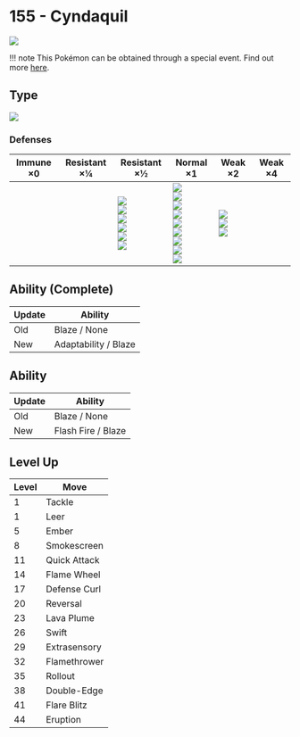 # 155 - Cyndaquil
![][155]

!!! note
    This Pokémon can be obtained through a special event. Find out more [here](../../special_events/#johto-starter).

## Type

![][fire]

### Defenses

Immune ×0 | Resistant ×¼ | Resistant ×½                                                                    | Normal ×1                                                                                                                                 | Weak ×2                                    | Weak ×4
---       | ---          | ---                                                                             | ---                                                                                                                                       | ---                                        | ---
&nbsp;    | &nbsp;       | ![][bug]<br>![][steel]<br>![][fire]<br>![][grass]<br>![][ice]<br>![][fairy]<br> | ![][normal]<br>![][fighting]<br>![][flying]<br>![][poison]<br>![][ghost]<br>![][electric]<br>![][psychic]<br>![][dragon]<br>![][dark]<br> | ![][ground]<br>![][rock]<br>![][water]<br> | &nbsp;

## Ability (Complete)

Update | Ability
---    | ---
Old    | Blaze / None
New    | Adaptability / Blaze

## Ability

Update | Ability
---    | ---
Old    | Blaze / None
New    | Flash Fire / Blaze

## Level Up

Level | Move
---   | ---
1     | Tackle
1     | Leer
5     | Ember
8     | Smokescreen
11    | Quick Attack
14    | Flame Wheel
17    | Defense Curl
20    | Reversal
23    | Lava Plume
26    | Swift
29    | Extrasensory
32    | Flamethrower
35    | Rollout
38    | Double-Edge
41    | Flare Blitz
44    | Eruption

[155]: ../img/pokemon/155.png
[normal]: ../img/types/normal.png
[fire]: ../img/types/fire.png
[fighting]: ../img/types/fighting.png
[water]: ../img/types/water.png
[flying]: ../img/types/flying.png
[grass]: ../img/types/grass.png
[poison]: ../img/types/poison.png
[electric]: ../img/types/electric.png
[ground]: ../img/types/ground.png
[psychic]: ../img/types/psychic.png
[rock]: ../img/types/rock.png
[ice]: ../img/types/ice.png
[bug]: ../img/types/bug.png
[dragon]: ../img/types/dragon.png
[ghost]: ../img/types/ghost.png
[dark]: ../img/types/dark.png
[steel]: ../img/types/steel.png
[fairy]: ../img/types/fairy.png
